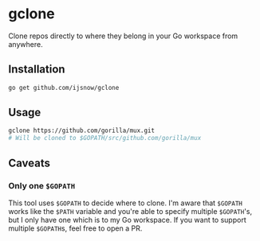 # gclone

Clone repos directly to where they belong in your Go workspace from anywhere.

## Installation

```bash
go get github.com/ijsnow/gclone
```

## Usage

```bash
gclone https://github.com/gorilla/mux.git
# Will be cloned to $GOPATH/src/github.com/gorilla/mux
```

## Caveats

### Only one `$GOPATH`

This tool uses `$GOPATH` to decide where to clone. I'm aware that `$GOPATH` works
like the `$PATH` variable and you're able to specify multiple `$GOPATH`'s, but I
only have one which is to my Go workspace. If you want to support multiple `$GOPATH`s,
feel free to open a PR.
